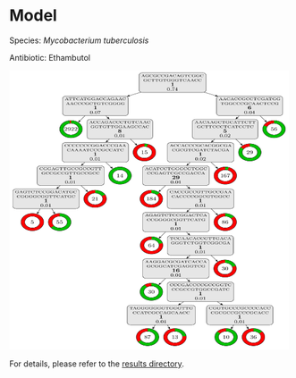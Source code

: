 
# Model

Species: *Mycobacterium tuberculosis*

Antibiotic: Ethambutol

<a href="./model.pdf"><img src="./model.png" width=500 height=500 /></a>

For details, please refer to the [results directory](../../../../../results/cart_b/mycobacterium%20tuberculosis/ethambutol/repeat_9/).

